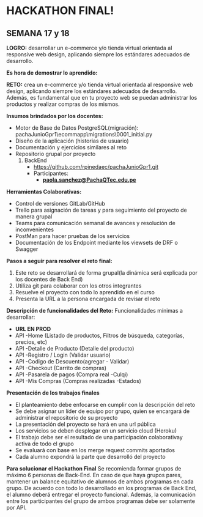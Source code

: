 # HACKATHON FINAL!

## SEMANA 17 y 18

**LOGRO:** desarrollar un e-commerce y/o tienda virtual orientada al responsive web design, aplicando siempre los estándares adecuados de desarrollo.

**Es hora de demostrar lo aprendido:**

**RETO:** crea un e-commerce y/o tienda virtual orientada al responsive web design, aplicando siempre los estándares adecuados de desarrollo. Además, es fundamental que en tu proyecto web se puedan administrar los productos y realizar compras de los mismos. 

**Insumos brindados por los docentes:**

 - Motor de Base de Datos PostgreSQL(migración): pachaJunioGpr1\ecommapp\migrations\0001_initial.py
 - Diseño de la aplicación (historias de usuario)
 - Documentación y ejercicios similares al reto
 - Repositorio grupal por proyecto
	 1. BackEnd
		 - https://github.com/rpinedaec/pachaJunioGpr1.git
		 - Participantes:
			- **paola.sanchez@PachaQTec.edu.pe**

**Herramientas Colaborativas:**
 - Control de versiones GitLab/GitHub
 - Trello para asignación de tareas y para seguimiento del proyecto de manera grupal
 - Teams para comunicación semanal de avances y resolución de inconvenientes
 - PostMan para hacer pruebas de los servicios
 - Documentación de los Endpoint mediante los viewsets de DRF o Swagger

**Pasos a seguir para resolver el reto final:**
1. Este reto se desarrollará de forma grupal(la dinámica será explicada por los docentes de Back End)
2. Utiliza git para colaborar con los otros integrantes
3. Resuelve el proyecto con todo lo aprendido en el curso
4. Presenta la URL a la persona encargada de revisar el reto

**Descripción de funcionalidades del Reto:**
Funcionalidades mínimas a desarrollar: 
- **URL EN PROD**
- API -Home (Listado de productos, Filtros de búsqueda, categorías, precios, etc)
- API -Detalle de Producto (Detalle del producto)
- API -Registro / Login (Validar usuario)
- API -Codigo de Descuento(agregar - Validar)
- API -Checkout (Carrito de compras)
- API -Pasarela de pagos (Compra real -Culqi)
- API -Mis Compras (Compras realizadas -Estados)


**Presentación de los trabajos finales**
- El planteamiento debe enfocarse en cumplir con la descripción del reto
- Se debe asignar un líder de equipo por grupo, quien se encargará de administrar el repositorio de su proyecto
- La presentación del proyecto se hará en una url pública
- Los servicios se deben desplegar en un servicio cloud (Heroku)
- El trabajo debe ser el resultado de una participación colaborativay activa de todo el grupo
- Se evaluará con base en los merge request commits aportados
- Cada alumno expondrá la parte que desarrolló del proyecto


**Para solucionar el Hackathon Final**
Se recomienda formar grupos de máximo 6 personas de Back-End. 
En caso de que haya grupos pares, mantener un balance equitativo de alumnos de ambos programas en cada grupo.
De acuerdo con todo lo desarrollado en los programas de Back End, el alumno deberá entregar el proyecto funcional. 
Además, la comunicación entre los participantes del grupo de ambos programas debe ser solamente por API.